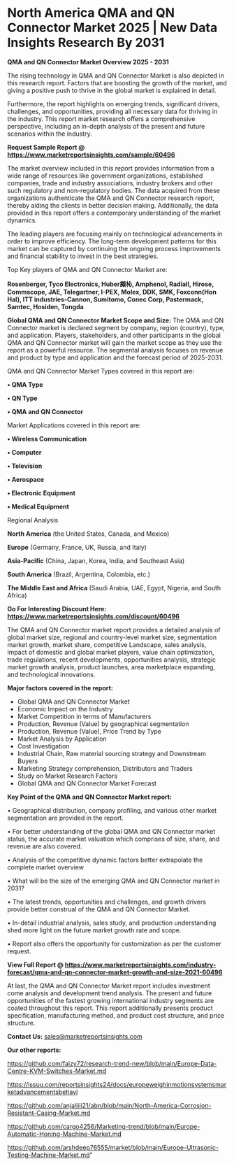 # North America QMA and QN Connector Market 2025 | New Data Insights Research By 2031

<Strong> QMA and QN Connector Market Overview 2025 - 2031</strong>

The rising technology in QMA and QN Connector Market is also depicted in this research report. Factors that are boosting the growth of the market, and giving a positive push to thrive in the global market is explained in detail.

Furthermore, the report highlights on emerging trends, significant drivers, challenges, and opportunities, providing all necessary data for thriving in the industry. This report market research offers a comprehensive perspective, including an in-depth analysis of the present and future scenarios within the industry.

<strong>Request Sample Report @ <a href=https://www.marketreportsinsights.com/sample/60496>https://www.marketreportsinsights.com/sample/60496</a></strong>

The market overview included in this report provides information from a wide range of resources like government organizations, established companies, trade and industry associations, industry brokers and other such regulatory and non-regulatory bodies. The data acquired from these organizations authenticate the QMA and QN Connector research report, thereby aiding the clients in better decision making. Additionally, the data provided in this report offers a contemporary understanding of the market dynamics.

The leading players are focusing mainly on technological advancements in order to improve efficiency. The long-term development patterns for this market can be captured by continuing the ongoing process improvements and financial stability to invest in the best strategies.

Top Key players of QMA and QN Connector Market are:

<strong>Rosenberger, Tyco Electronics, Huber䫨杺, Amphenol, Radiall, Hirose, Commscope, JAE, Telegartner, I-PEX, Molex, DDK, SMK, Foxconn(Hon Hal), ITT industries-Cannon, Sumitomo, Conec Corp, Pastermack, Samtec, Hosiden, Tongda</strong>

<strong><b>Global QMA and QN Connector Market Scope and Size:</b></strong>
The QMA and QN Connector market is declared segment by company, region (country), type, and application. Players, stakeholders, and other participants in the global QMA and QN Connector market will gain the market scope as they use the report as a powerful resource. The segmental analysis focuses on revenue and product by type and application and the forecast period of 2025-2031.

QMA and QN Connector Market Types covered in this report are:

<strong>• QMA Type

• QN Type

• QMA and QN Connector</strong>

Market Applications covered in this report are:

<strong>• Wireless Communication

• Computer

• Television

• Aerospace

• Electronic Equipment

• Medical Equipment</strong> 

Regional Analysis

<strong>North America</strong> (the United States, Canada, and Mexico)

<strong>Europe</strong> (Germany, France, UK, Russia, and Italy)

<strong>Asia-Pacific</strong> (China, Japan, Korea, India, and Southeast Asia)

<strong>South America</strong> (Brazil, Argentina, Colombia, etc.)

<strong>The Middle East and Africa</strong> (Saudi Arabia, UAE, Egypt, Nigeria, and South Africa)

<strong>Go For Interesting Discount Here: <a href=https://www.marketreportsinsights.com/discount/60496>https://www.marketreportsinsights.com/discount/60496</a></strong>

The QMA and QN Connector market report provides a detailed analysis of global market size, regional and country-level market size, segmentation market growth, market share, competitive Landscape, sales analysis, impact of domestic and global market players, value chain optimization, trade regulations, recent developments, opportunities analysis, strategic market growth analysis, product launches, area marketplace expanding, and technological innovations.

<strong><b>Major factors covered in the report:</b></strong>
<ul>
  <li>Global QMA and QN Connector Market </li>
  <li>Economic Impact on the Industry</li>
  <li>Market Competition in terms of Manufacturers</li>
  <li>Production, Revenue (Value) by geographical segmentation</li>
  <li>Production, Revenue (Value), Price Trend by Type</li>
  <li>Market Analysis by Application</li>
  <li>Cost Investigation</li>
  <li>Industrial Chain, Raw material sourcing strategy and Downstream Buyers</li>
  <li>Marketing Strategy comprehension, Distributors and Traders</li>
  <li>Study on Market Research Factors</li>
  <li>Global QMA and QN Connector Market Forecast</li>
</ul>

<strong><b>Key Point of the QMA and QN Connector Market report:</b></strong>

• Geographical distribution, company profiling, and various other market segmentation are provided in the report.

• For better understanding of the global QMA and QN Connector market status, the accurate market valuation which comprises of size, share, and revenue are also covered.

• Analysis of the competitive dynamic factors better extrapolate the complete market overview

• What will be the size of the emerging QMA and QN Connector market in 2031?

• The latest trends, opportunities and challenges, and growth drivers provide better construal of the QMA and QN Connector Market.

• In-detail industrial analysis, sales study, and production understanding shed more light on the future market growth rate and scope.

• Report also offers the opportunity for customization as per the customer request.

<strong><b>View Full Report @ <a href=https://www.marketreportsinsights.com/industry-forecast/qma-and-qn-connector-market-growth-and-size-2021-60496>https://www.marketreportsinsights.com/industry-forecast/qma-and-qn-connector-market-growth-and-size-2021-60496</a></b></strong>


At last, the QMA and QN Connector Market report includes investment come analysis and development trend analysis. The present and future opportunities of the fastest growing international industry segments are coated throughout this report. This report additionally presents product specification, manufacturing method, and product cost structure, and price structure.

<strong>Contact Us:</strong>
sales@marketreportsinsights.com

<strong>Our other reports:</strong>

<a href=https://github.com/faizy72/research-trend-new/blob/main/Europe-Data-Centre-KVM-Switches-Market.md>https://github.com/faizy72/research-trend-new/blob/main/Europe-Data-Centre-KVM-Switches-Market.md</a>

<a href=https://issuu.com/reportsinsights24/docs/europeweighinmotionsystemsmarketadvancementsbehavi>https://issuu.com/reportsinsights24/docs/europeweighinmotionsystemsmarketadvancementsbehavi</a>

<a href=https://github.com/anjaliiii21/abn/blob/main/North-America-Corrosion-Resistant-Casing-Market.md>https://github.com/anjaliiii21/abn/blob/main/North-America-Corrosion-Resistant-Casing-Market.md</a>

<a href=https://github.com/cargo4256/Marketing-trend/blob/main/Europe-Automatic-Honing-Machine-Market.md>https://github.com/cargo4256/Marketing-trend/blob/main/Europe-Automatic-Honing-Machine-Market.md</a>

<a href=https://github.com/arshdeep76555/market/blob/main/Europe-Ultrasonic-Testing-Machine-Market.md>https://github.com/arshdeep76555/market/blob/main/Europe-Ultrasonic-Testing-Machine-Market.md</a>"
